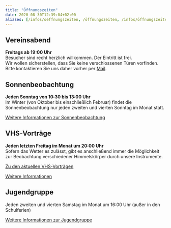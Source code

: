 ```yaml
---
title: "Öffnungszeiten"
date: 2020-08-30T12:39:04+02:00
aliases: [/infos/oeffnungszeiten, /öffnungszeiten, /infos/öffnungszeiten]
---
```


## Vereinsabend

**Freitags ab 19:00 Uhr**  
Besucher sind recht herzlich willkommen. Der Eintritt ist frei.  
Wir wollen sicherstellen, dass Sie keine verschlossenen Türen vorfinden. Bitte kontaktieren Sie uns daher vorher per [Mail](/kontakt).

## Sonnenbeobachtung

**Jeden Sonntag von 10:30 bis 13:00 Uhr**  
Im Winter (von Oktober bis einschließlich Februar) findet die Sonnenbeobachtung nur jeden zweiten und vierten Sonntag im Monat statt.

[Weitere Informationen zur Sonnenbeobachtung](/ueber-uns/sonnenbeobachtung)

## VHS-Vorträge

**Jeden letzten Freitag im Monat um 20:00 Uhr**  
Sofern das Wetter es zulässt, gibt es anschließend immer die Möglichkeit zur Beobachtung verschiedener Himmelskörper durch unsere Instrumente.

[Zu den aktuellen VHS-Vorträgen](/vhs)

[Weitere Informationen](/vortraege)

## Jugendgruppe

Jeden zweiten und vierten Samstag im Monat um 16:00 Uhr (außer in den Schulferien)

[Weitere Informationen zur Jugendgruppe](/ueber-uns/jugendgruppe)

